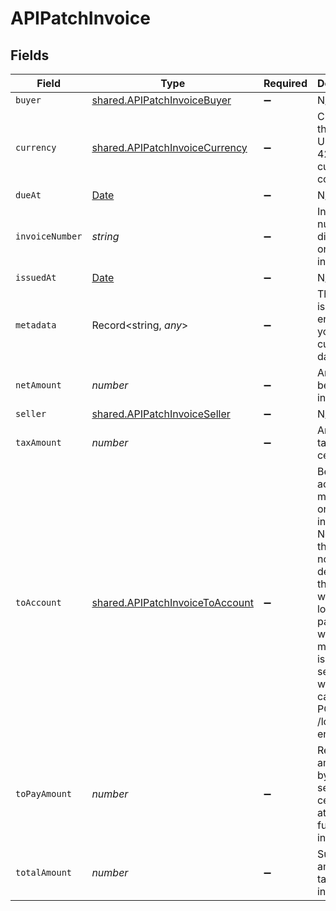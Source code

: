 # APIPatchInvoice


## Fields

| Field                                                                                                                                                                                             | Type                                                                                                                                                                                              | Required                                                                                                                                                                                          | Description                                                                                                                                                                                       |
| ------------------------------------------------------------------------------------------------------------------------------------------------------------------------------------------------- | ------------------------------------------------------------------------------------------------------------------------------------------------------------------------------------------------- | ------------------------------------------------------------------------------------------------------------------------------------------------------------------------------------------------- | ------------------------------------------------------------------------------------------------------------------------------------------------------------------------------------------------- |
| `buyer`                                                                                                                                                                                           | [shared.APIPatchInvoiceBuyer](../../../sdk/models/shared/apipatchinvoicebuyer.md)                                                                                                                 | :heavy_minus_sign:                                                                                                                                                                                | N/A                                                                                                                                                                                               |
| `currency`                                                                                                                                                                                        | [shared.APIPatchInvoiceCurrency](../../../sdk/models/shared/apipatchinvoicecurrency.md)                                                                                                           | :heavy_minus_sign:                                                                                                                                                                                | Currency of the invoice. Use ISO 4217 currency code.                                                                                                                                              |
| `dueAt`                                                                                                                                                                                           | [Date](https://developer.mozilla.org/en-US/docs/Web/JavaScript/Reference/Global_Objects/Date)                                                                                                     | :heavy_minus_sign:                                                                                                                                                                                | N/A                                                                                                                                                                                               |
| `invoiceNumber`                                                                                                                                                                                   | *string*                                                                                                                                                                                          | :heavy_minus_sign:                                                                                                                                                                                | Invoice number as displayed on the invoice                                                                                                                                                        |
| `issuedAt`                                                                                                                                                                                        | [Date](https://developer.mozilla.org/en-US/docs/Web/JavaScript/Reference/Global_Objects/Date)                                                                                                     | :heavy_minus_sign:                                                                                                                                                                                | N/A                                                                                                                                                                                               |
| `metadata`                                                                                                                                                                                        | Record<string, *any*>                                                                                                                                                                             | :heavy_minus_sign:                                                                                                                                                                                | This object is yours, it enables you to add custom data.                                                                                                                                          |
| `netAmount`                                                                                                                                                                                       | *number*                                                                                                                                                                                          | :heavy_minus_sign:                                                                                                                                                                                | Amount before tax, in cents                                                                                                                                                                       |
| `seller`                                                                                                                                                                                          | [shared.APIPatchInvoiceSeller](../../../sdk/models/shared/apipatchinvoiceseller.md)                                                                                                               | :heavy_minus_sign:                                                                                                                                                                                | N/A                                                                                                                                                                                               |
| `taxAmount`                                                                                                                                                                                       | *number*                                                                                                                                                                                          | :heavy_minus_sign:                                                                                                                                                                                | Amount of tax, in cents                                                                                                                                                                           |
| `toAccount`                                                                                                                                                                                       | [shared.APIPatchInvoiceToAccount](../../../sdk/models/shared/apipatchinvoicetoaccount.md)                                                                                                         | :heavy_minus_sign:                                                                                                                                                                                | Beneficiary account as mentioned on the invoice. Note that this does not determine the account where the loan payment will be made.That is done separately when calling the POST /loans endpoint. |
| `toPayAmount`                                                                                                                                                                                     | *number*                                                                                                                                                                                          | :heavy_minus_sign:                                                                                                                                                                                | Remaining amount due by buyer to seller, in cents. Set at 0 for fully paid invoices.                                                                                                              |
| `totalAmount`                                                                                                                                                                                     | *number*                                                                                                                                                                                          | :heavy_minus_sign:                                                                                                                                                                                | Sum of net amount and tax amount, in cents                                                                                                                                                        |